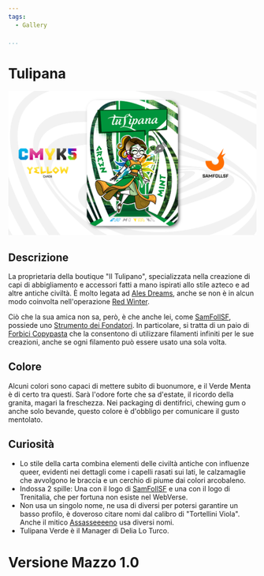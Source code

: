 ```yaml
---
tags:
  - Gallery

...
```


# Tulipana

![tulipanaverde](../eg/Y/tulipana.jpg)

## Descrizione

La proprietaria della boutique "Il Tulipano", specializzata nella creazione di capi di abbigliamento e accessori fatti a mano ispirati allo stile azteco e ad altre antiche civiltà. È molto legata ad [Ales Dreams](../Magenta/alesdreams.md), anche se non è in alcun modo coinvolta nell'operazione [Red Winter](../Magenta/alesdreams.md).

Ciò che la sua amica non sa, però, è che anche lei, come [SamFollSF](../Remix/samfollsf.md), possiede uno [Strumento dei Fondatori](../Remix/tool.md). In particolare, si tratta di un paio di [Forbici Copypasta](../Remix/tool.md) che la consentono di utilizzare filamenti infiniti per le sue creazioni, anche se ogni filamento può essere usato una sola volta.

## Colore

Alcuni colori sono capaci di mettere subito di buonumore, e il Verde Menta è di certo tra questi. Sarà l'odore forte che sa d'estate, il ricordo della granita, magari la freschezza. Nei packaging di dentifrici, chewing gum o anche solo bevande, questo colore è d'obbligo per comunicare il gusto mentolato.

## Curiosità

- Lo stile della carta combina elementi delle civiltà antiche con influenze queer, evidenti nei dettagli come i capelli rasati sui lati, le calzamaglie che avvolgono le braccia e un cerchio di piume dai colori arcobaleno.
- Indossa 2 spille: Una con il logo di [SamFollSF](../Remix/samfollsf.md) e una con il logo di Trenitalia, che per fortuna non esiste nel WebVerse.
- Non usa un singolo nome, ne usa di diversi per potersi garantire un basso profilo, è doveroso citare nomi dal calibro di "Tortellini Viola". Anche il mitico [Assasseeeeno](../Ciano/assasseeeeno.md) usa diversi nomi.
- Tulipana Verde è il Manager di Delia Lo Turco.

# Versione Mazzo 1.0